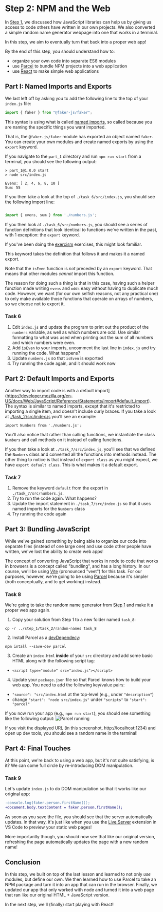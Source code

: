 # Step 2: NPM and the Web
In [Step 1](../step_1/README.md), we discussed how JavaScript libraries can help us by giving us access
to code others have written in our own projects. We also converted a simple random name generator webpage into one that works in a terminal.

In this step, we aim to eventually turn that back into a proper web app!

By the end of this step, you should understand how to:
- organize your own code into separate ES6 modules
- use [Parcel](https://parceljs.org/) to bundle NPM projects into a web application
- use [React](https://react.dev/) to make simple web applications

## Part I: Named Imports and Exports
We last left off by asking you to add the following line to the top of your `index.js` file:

```javascript
import { faker } from "@faker-js/faker";
```

This syntax is using what is called [named imports](https://developer.mozilla.org/en-US/docs/Web/JavaScript/Reference/Statements/import#named_import), so called because you are naming the specific things you want imported. 

That is, the `@faker-js/faker` module has exported an object named `faker`. You can create your own modules and create named exports by using the `export` keyword.


If you navigate to the `part_1` directory and run `npm run start` from a terminal, you should see the following output:
```
> part_1@1.0.0 start
> node src/index.js

Evens: [ 2, 4, 6, 8, 10 ]
Sum: 55
```

If you then take a look at the top of `./task_6/src/index.js`, you should see the following import line:
```javascript

import { evens, sum } from './numbers.js';
```

If you then look at `./task_6/src/numbers.js`, you should see a series of function definitions that look identical to functions we've written in the past, with 1 exception: the `export` keyword.

If you've been doing the [exercism](https://exercism.org/tracks/javascript) exercises, this might look familiar.

This keyword takes the definition that follows it and makes it a named export. 

Note that the `isEven` function is *not* preceded by an `export` keyword. That means that other modules *cannot* import this function.

The reason for doing such a thing is that in this case, having such a helper function made writing `evens` and `odds` easy without having to duplicate much code. However, we want (for our own selfish reasons, not any practical one) to only make available those functions that operate on arrays of numbers, so we choose not to export it.

### Task 6
1. Edit `index.js` and update the program to print out the product of the `numbers` variable, as well as which numbers are odd. Use similar formatting to what was used when printing out the sum of all numbers and which numbers were even.
2. Add `isEven` to your imports, uncomment the last line in `index.js` and try running the code. What happens?
3. Update `numbers.js` so that `isEven` is exported
4. Try running the code again, and it should work now

## Part 2: Default Imports and Exports
Another way to import code is with a default import](https://developer.mozilla.org/en-US/docs/Web/JavaScript/Reference/Statements/import#default_import). The syntax is similar to named imports, except that it's restricted to importing a single item, and doesn't include curly braces. If you take a look at [./task_2/src/index.js](https://github.com/FullstackAcademy/npm-getting-started/blob/main/step_2/task_2/src/index.js) you'll see an example:

```
import Numbers from './numbers.js';
```

You'll also notice that rather than calling functions, we instantiate the class `Numbers` and call methods on it instead of calling functions. 

If you then take a look at `./task_7/src/index.js`, you'll see that we defined the `Numbers` class and converted all the functions into methods instead. The other thing to notice is that instead of `export class` as you might expect, we have `export default class`. This is what makes it a default export.

### Task 7
1. Remove the keyword `default` from the export in `./task_7/src/numbers.js`. 
2. Try to run the code again. What happens?
3. Update the import statement in `./task_7/src/index.js` so that it uses named imports for the `Numbers` class
4. Try running the code again

## Part 3: Bundling JavaScript
While we've gained something by being able to organize our code into separate files (instead of one large one) and use code other people have written, we've lost the ability to create web apps! 

The concept of converting JavaScript that works in node to code that works in browsers is a concept called "bundling", and has a long history. In our course, we'll be using [Vite](https://vitejs.dev/) (pronounced "veet") for this task. For our purposes, however, we're going to be using [Parcel](https://parceljs.org/) because it's simpler (both conceptually, and to get working) instead. 

### Task 8
We're going to take the random name generator from [Step 1](../step_1/) and make it a proper web app again.

1. Copy your solution from Step 1 to a new folder named `task_8`:
```
cp -r ../step_1/task_2/random-names task_8
```
2. Install Parcel as a [devDependecy](https://classic.yarnpkg.com/lang/en/docs/dependency-types/#toc-devdependencies):
```shell
npm intall --save-dev parcel
```
3. Create an `index.html` **inside** of your `src` directory and add some basic HTML along with the following script tag:
- `<script type="module" src="index.js"></script>`
4. Update your `package.json` file so that Parcel knows how to build your web app. You need to add the following key/value pairs:
- `"source": "src/index.html` at the top-level (e.g., under `"description"`)
- change `"start": "node src/index.js"` under `"scripts"` to `"start": "parcel"` 

If you now run your app (e.g., `npm run start`), you should see something like the following output:
![Parcel running](../screenshots/parcel.png)

If you visit the displayed URL (in this screenshot, http://localhost:1234) and open up dev tools, you should
see a random name in the terminal!

## Part 4: Final Touches
At this point, we're back to using a web app, but it's not quite satisfying, is it? We can come full circle by re-introducing DOM manipulation.

### Task 9
Let's update `index.js` to do DOM manipulation so that it works like our original app:

```diff
-console.log(faker.person.firstName());
+document.body.textContent = faker.person.firstName();
```

As soon as you save the file, you should see that the server automatically updates. In that way, it's just like
when you use the [Live Server](https://marketplace.visualstudio.com/items?itemName=ritwickdey.LiveServer) extension in VS Code to preview your static web pages!

More importantly though, you should now see that like our original version, refreshing the page automatically updates the page with a new random name!

## Conclusion
In this step, we built on top of the last lesson and learned to not only *use* modules, but define our own. We then learned how to use Parcel to take an NPM package and turn it into an app that can run in the browser. Finally, we updated our app that only worked with node and turned it into a web page that ran like our original
HTML + JavaScript version.

In the next step, we'll (finally) start playing with React!
